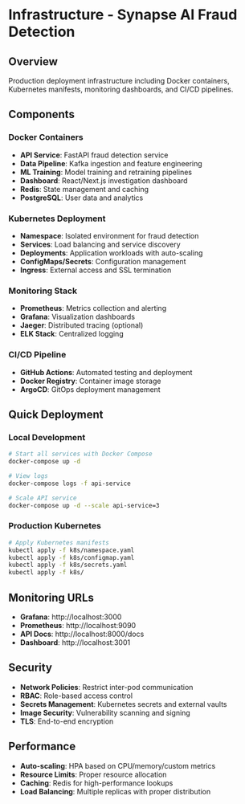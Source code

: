 # Infrastructure - Synapse AI Fraud Detection

## Overview
Production deployment infrastructure including Docker containers, Kubernetes manifests, monitoring dashboards, and CI/CD pipelines.

## Components

### Docker Containers
- **API Service**: FastAPI fraud detection service
- **Data Pipeline**: Kafka ingestion and feature engineering
- **ML Training**: Model training and retraining pipelines
- **Dashboard**: React/Next.js investigation dashboard
- **Redis**: State management and caching
- **PostgreSQL**: User data and analytics

### Kubernetes Deployment
- **Namespace**: Isolated environment for fraud detection
- **Services**: Load balancing and service discovery
- **Deployments**: Application workloads with auto-scaling
- **ConfigMaps/Secrets**: Configuration management
- **Ingress**: External access and SSL termination

### Monitoring Stack
- **Prometheus**: Metrics collection and alerting
- **Grafana**: Visualization dashboards
- **Jaeger**: Distributed tracing (optional)
- **ELK Stack**: Centralized logging

### CI/CD Pipeline
- **GitHub Actions**: Automated testing and deployment
- **Docker Registry**: Container image storage
- **ArgoCD**: GitOps deployment management

## Quick Deployment

### Local Development
```bash
# Start all services with Docker Compose
docker-compose up -d

# View logs
docker-compose logs -f api-service

# Scale API service
docker-compose up -d --scale api-service=3
```

### Production Kubernetes
```bash
# Apply Kubernetes manifests
kubectl apply -f k8s/namespace.yaml
kubectl apply -f k8s/configmap.yaml
kubectl apply -f k8s/secrets.yaml
kubectl apply -f k8s/
```

## Monitoring URLs

- **Grafana**: http://localhost:3000
- **Prometheus**: http://localhost:9090
- **API Docs**: http://localhost:8000/docs
- **Dashboard**: http://localhost:3001

## Security

- **Network Policies**: Restrict inter-pod communication
- **RBAC**: Role-based access control
- **Secrets Management**: Kubernetes secrets and external vaults
- **Image Security**: Vulnerability scanning and signing
- **TLS**: End-to-end encryption

## Performance

- **Auto-scaling**: HPA based on CPU/memory/custom metrics
- **Resource Limits**: Proper resource allocation
- **Caching**: Redis for high-performance lookups
- **Load Balancing**: Multiple replicas with proper distribution
